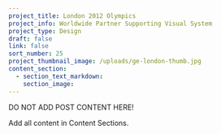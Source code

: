 ```yaml
---
project_title: London 2012 Olympics
project_info: Worldwide Partner Supporting Visual System
project_type: Design
draft: false
link: false
sort_number: 25
project_thumbnail_image: /uploads/ge-london-thumb.jpg
content_section:
  - section_text_markdown:
    section_image:
---
```

DO NOT ADD POST CONTENT HERE!

Add all content in Content Sections.